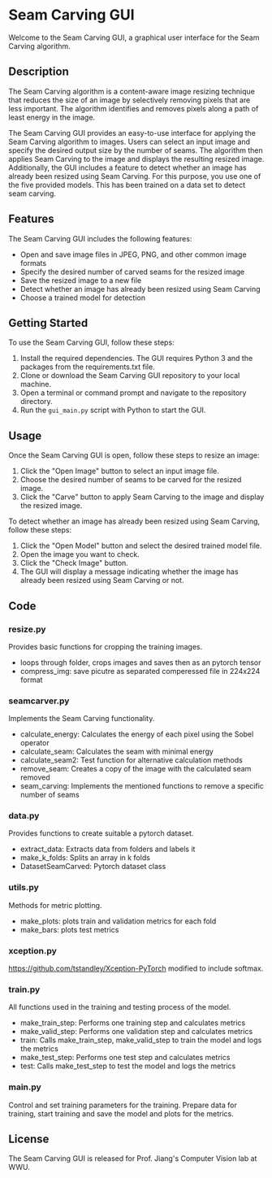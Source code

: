 # Seam Carving GUI

Welcome to the Seam Carving GUI, a graphical user interface for the Seam Carving algorithm.

## Description

The Seam Carving algorithm is a content-aware image resizing technique that reduces the size of an image by selectively removing pixels that are less important. The algorithm identifies and removes pixels along a path of least energy in the image.

The Seam Carving GUI provides an easy-to-use interface for applying the Seam Carving algorithm to images. Users can select an input image and specify the desired output size by the number of seams. The algorithm then applies Seam Carving to the image and displays the resulting resized image. Additionally, the GUI includes a feature to detect whether an image has already been resized using Seam Carving. For this purpose, you use one of the five provided models. This has been trained on a data set to detect seam carving.

## Features

The Seam Carving GUI includes the following features:

- Open and save image files in JPEG, PNG, and other common image formats
- Specify the desired number of carved seams for the resized image
- Save the resized image to a new file
- Detect whether an image has already been resized using Seam Carving
- Choose a trained model for detection

## Getting Started

To use the Seam Carving GUI, follow these steps:

1. Install the required dependencies. The GUI requires Python 3 and the packages from the requirements.txt file.
2. Clone or download the Seam Carving GUI repository to your local machine.
3. Open a terminal or command prompt and navigate to the repository directory.
4. Run the `gui_main.py` script with Python to start the GUI.

## Usage

Once the Seam Carving GUI is open, follow these steps to resize an image:

1. Click the "Open Image" button to select an input image file.
2. Choose the desired number of seams to be carved for the resized image.
3. Click the "Carve" button to apply Seam Carving to the image and display the resized image.

To detect whether an image has already been resized using Seam Carving, follow these steps:

1. Click the "Open Model" button and select the desired trained model file.
2. Open the image you want to check.
3. Click the "Check Image" button.
4. The GUI will display a message indicating whether the image has already been resized using Seam Carving or not.

## Code

### resize.py

Provides basic functions for cropping the training images.

* loops through folder, crops images and saves then as an pytorch tensor
* compress_img: save picutre as separated comperessed file in 224x224 format

### seamcarver.py

Implements the Seam Carving functionality.

* calculate_energy: Calculates the energy of each pixel using the Sobel operator
* calculate_seam: Calculates the seam with minimal energy
* calculate_seam2: Test function for alternative calculation methods
* remove_seam: Creates a copy of the image with the calculated seam removed
* seam_carving: Implements the mentioned functions to remove a specific number of seams

### data.py

Provides functions to create suitable a pytorch dataset.

* extract_data: Extracts data from folders and labels it
* make_k_folds: Splits an array in k folds
* DatasetSeamCarved: Pytorch dataset class

### utils.py

Methods for metric plotting.

* make_plots: plots train and validation metrics for each fold
* make_bars: plots test metrics

### xception.py 

https://github.com/tstandley/Xception-PyTorch modified to include softmax.

### train.py

All functions used in the training and testing process of the model.

* make_train_step: Performs one training step and calculates metrics
* make_valid_step: Performs one validation step and calculates metrics
* train: Calls make_train_step, make_valid_step to train the model and logs the metrics
* make_test_step: Performs one test step and calculates metrics
* test: Calls make_test_step to test the model and logs the metrics

### main.py

Control and set training parameters for the training.
Prepare data for training, start training and save the model and plots for the metrics.

## License

The Seam Carving GUI is released for Prof. Jiang's Computer Vision lab at WWU.
